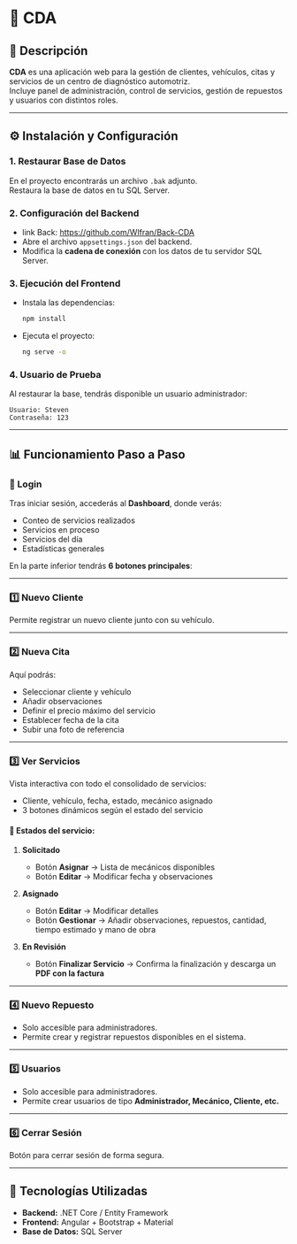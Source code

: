 # 🚗 CDA

## 📌 Descripción  
**CDA** es una aplicación web para la gestión de clientes, vehículos, citas y servicios de un centro de diagnóstico automotriz.  
Incluye panel de administración, control de servicios, gestión de repuestos y usuarios con distintos roles.

---

## ⚙️ Instalación y Configuración

### 1. Restaurar Base de Datos  
En el proyecto encontrarás un archivo `.bak` adjunto.  
Restaura la base de datos en tu SQL Server.

### 2. Configuración del Backend  
- link Back: https://github.com/Wlfran/Back-CDA
- Abre el archivo `appsettings.json` del backend.  
- Modifica la **cadena de conexión** con los datos de tu servidor SQL Server.

### 3. Ejecución del Frontend  
- Instala las dependencias:  
  ```bash
  npm install
  ```  
- Ejecuta el proyecto:  
  ```bash
  ng serve -o
  ```  

### 4. Usuario de Prueba  
Al restaurar la base, tendrás disponible un usuario administrador:  

```
Usuario: Steven
Contraseña: 123
```

---

## 📊 Funcionamiento Paso a Paso

### 🔐 Login  
Tras iniciar sesión, accederás al **Dashboard**, donde verás:  
- Conteo de servicios realizados  
- Servicios en proceso  
- Servicios del día  
- Estadísticas generales  

En la parte inferior tendrás **6 botones principales**:

---

### 1️⃣ Nuevo Cliente  
Permite registrar un nuevo cliente junto con su vehículo.

---

### 2️⃣ Nueva Cita  
Aquí podrás:  
- Seleccionar cliente y vehículo  
- Añadir observaciones  
- Definir el precio máximo del servicio  
- Establecer fecha de la cita  
- Subir una foto de referencia  

---

### 3️⃣ Ver Servicios  
Vista interactiva con todo el consolidado de servicios:  
- Cliente, vehículo, fecha, estado, mecánico asignado  
- 3 botones dinámicos según el estado del servicio

#### 🔹 Estados del servicio:
1. **Solicitado**  
   - Botón **Asignar** → Lista de mecánicos disponibles  
   - Botón **Editar** → Modificar fecha y observaciones  

2. **Asignado**  
   - Botón **Editar** → Modificar detalles  
   - Botón **Gestionar** → Añadir observaciones, repuestos, cantidad, tiempo estimado y mano de obra  

3. **En Revisión**  
   - Botón **Finalizar Servicio** → Confirma la finalización y descarga un **PDF con la factura**  

---

### 4️⃣ Nuevo Repuesto  
- Solo accesible para administradores.  
- Permite crear y registrar repuestos disponibles en el sistema.

---

### 5️⃣ Usuarios  
- Solo accesible para administradores.  
- Permite crear usuarios de tipo **Administrador, Mecánico, Cliente, etc.**

---

### 6️⃣ Cerrar Sesión  
Botón para cerrar sesión de forma segura.

---

## 📂 Tecnologías Utilizadas
- **Backend:** .NET Core / Entity Framework  
- **Frontend:** Angular + Bootstrap + Material  
- **Base de Datos:** SQL Server  
